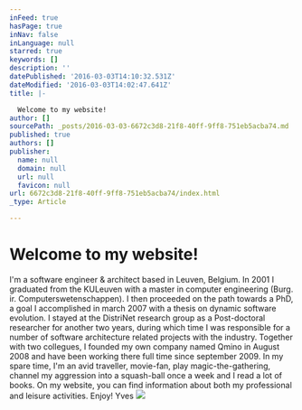 ```yaml
---
inFeed: true
hasPage: true
inNav: false
inLanguage: null
starred: true
keywords: []
description: ''
datePublished: '2016-03-03T14:10:32.531Z'
dateModified: '2016-03-03T14:02:47.641Z'
title: |-

  Welcome to my website!
author: []
sourcePath: _posts/2016-03-03-6672c3d8-21f8-40ff-9ff8-751eb5acba74.md
published: true
authors: []
publisher:
  name: null
  domain: null
  url: null
  favicon: null
url: 6672c3d8-21f8-40ff-9ff8-751eb5acba74/index.html
_type: Article

---
```

# Welcome to my website!

I'm a software engineer & architect based in Leuven, Belgium. In 2001 I graduated from the KULeuven with a master in computer engineering (Burg. ir. Computerswetenschappen). I then proceeded on the path towards a PhD, a goal I accomplished in march 2007 with a thesis on dynamic software evolution. I stayed at the DistriNet research group as a Post-doctoral researcher for another two years, during which time I was responsible for a number of software architecture related projects with the industry. Together with two collegues, I founded my own company named Qmino in August 2008 and have been working there full time since september 2009\.
In my spare time, I'm an avid traveller, movie-fan, play magic-the-gathering, channel my aggression into a squash-ball once a week and I read a lot of books.
On my website, you can find information about both my professional and leisure activities.
Enjoy!
Yves
![](https://the-grid-user-content.s3-us-west-2.amazonaws.com/184fcde3-8da2-4d5f-b52d-0e684116521e.jpg)